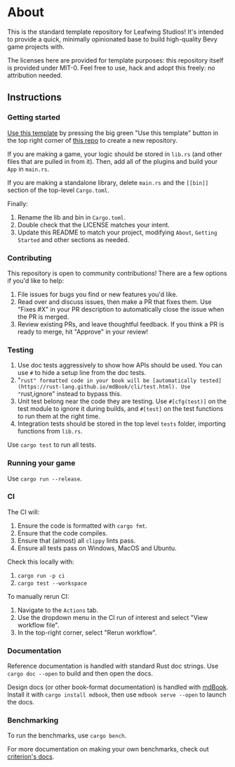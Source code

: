 # About

This is the standard template repository for Leafwing Studios!
It's intended to provide a quick, minimally opinionated base to build high-quality Bevy game projects with.

The licenses here are provided for template purposes: this repository itself is provided under MIT-0.
Feel free to use, hack and adopt this freely: no attribution needed.

## Instructions

### Getting started

[Use this template](https://github.com/Leafwing-Studios/template-repo/generate) by pressing the big green "Use this template" button in the top right corner of [this repo](https://github.com/Leafwing-Studios/template-repo) to create a new repository.

If you are making a game, your logic should be stored in `lib.rs` (and other files that are pulled in from it).
Then, add all of the plugins and build your `App` in `main.rs`.

If you are making a standalone library, delete `main.rs` and the `[[bin]]` section of the top-level `Cargo.toml`.

Finally:

1. Rename the lib and bin in `Cargo.toml`.
2. Double check that the LICENSE matches your intent.
3. Update this README to match your project, modifying `About`, `Getting Started` and other sections as needed.

### Contributing

This repository is open to community contributions!
There are a few options if you'd like to help:

1. File issues for bugs you find or new features you'd like.
2. Read over and discuss issues, then make a PR that fixes them. Use "Fixes #X" in your PR description to automatically close the issue when the PR is merged.
3. Review existing PRs, and leave thoughtful feedback. If you think a PR is ready to merge, hit "Approve" in your review!

### Testing

1. Use doc tests aggressively to show how APIs should be used.
You can use `#` to hide a setup line from the doc tests.
2. "```rust" formatted code in your book will be [automatically tested](https://rust-lang.github.io/mdBook/cli/test.html).
Use "```rust,ignore" instead to bypass this.
3. Unit test belong near the code they are testing. Use `#[cfg(test)]` on the test module to ignore it during builds, and `#[test]` on the test functions to run them at the right time. 
4. Integration tests should be stored in the top level `tests` folder, importing functions from `lib.rs`.

Use `cargo test` to run all tests.

### Running your game

Use `cargo run --release`.

### CI

The CI will:

1. Ensure the code is formatted with `cargo fmt`.
2. Ensure that the code compiles.
3. Ensure that (almost) all `clippy` lints pass.
4. Ensure all tests pass on Windows, MacOS and Ubuntu.

Check this locally with:

1. `cargo run -p ci`
2. `cargo test --workspace`

To manually rerun CI:

1. Navigate to the `Actions` tab.
2. Use the dropdown menu in the CI run of interest and select "View workflow file".
3. In the top-right corner, select "Rerun workflow".

### Documentation

Reference documentation is handled with standard Rust doc strings.
Use `cargo doc --open` to build and then open the docs.

Design docs (or other book-format documentation) is handled with [mdBook](https://rust-lang.github.io/mdBook/index.html).
Install it with `cargo install mdbook`, then use `mdbook serve --open` to launch the docs.

### Benchmarking

To run the benchmarks, use `cargo bench`.

For more documentation on making your own benchmarks, check out [criterion's docs](https://bheisler.github.io/criterion.rs/book/index.html).

